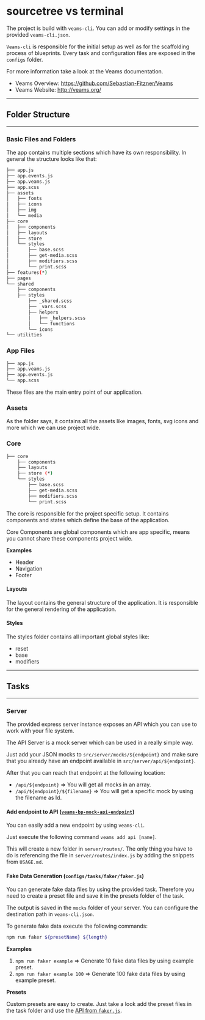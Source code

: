 # sourcetree vs terminal

The project is build with `veams-cli`. You can add or modify settings in the provided `veams-cli.json`.

`Veams-cli` is responsible for the initial setup as well as for the scaffolding process of blueprints.
Every task and configuration files are exposed in the `configs` folder.

For more information take a look at the Veams documentation.
- Veams Overview: https://github.com/Sebastian-Fitzner/Veams
- Veams Website: http://veams.org/

------------------

## Folder Structure

------------------

### Basic Files and Folders

The app contains multiple sections which have its own responsibility. In general the structure looks like that:

``` bash
├── app.js
├── app.events.js
├── app.veams.js
├── app.scss
├── assets
│   ├── fonts
│   ├── icons
│   ├── img
│   └── media
├── core
│   ├── components
│   ├── layouts
│   ├── store
│   └── styles
│       ├── base.scss
│       ├── get-media.scss
│       ├── modifiers.scss
│       └── print.scss
├── features(*)
├── pages
└── shared
    ├── components
    ├── styles
        ├── _shared.scss
        ├── _vars.scss
        ├── helpers
        │   ├── _helpers.scss
        │   └── functions
        └── icons
└── utilities
```

### App Files

``` bash
├── app.js
├── app.veams.js
├── app.events.js
└── app.scss
```

These files are the main entry point of our application.

### Assets

As the folder says, it contains all the assets like images, fonts, svg icons and more which we can use project wide.

### Core

``` bash
├── core
    ├── components
    ├── layouts
    ├── store (*)
    └── styles
        ├── base.scss
        ├── get-media.scss
        ├── modifiers.scss
        └── print.scss
```

The core is responsible for the project specific setup. It contains components and states which define the base of the application.

Core Components are global components which are app specific, means you cannot share these components project wide.

__Examples__

- Header
- Navigation
- Footer

#### Layouts

The layout contains the general structure of the application. It is responsible for the general rendering of the application.

#### Styles

The styles folder contains all important global styles like:

- reset
- base
- modifiers

------------------

## Tasks

------------------

### Server

The provided express server instance exposes an API which you can use to work with your file system.

The API Server is a mock server which can be used in a really simple way.

Just add your JSON mocks to `src/server/mocks/${endpoint}` and
make sure that you already have an endpoint available in `src/server/api/${endpoint}`.

After that you can reach that endpoint at the following location:

- `/api/${endpoint}` => You will get all mocks in an array.
- `/api/${endpoint}/${filename}` => You will get a specific mock by using the filename as Id.

#### Add endpoint to API ([`veams-bp-mock-api-endpoint`](https://github.com/Veams/veams-bp-mock-api-endpoint))

You can easily add a new endpoint by using `veams-cli`.

Just execute the following command `veams add api [name]`.

This will create a new folder in `server/routes/`.
The only thing you have to do is referencing the file in `server/routes/index.js` by adding the snippets from `USAGE.md`.


#### Fake Data Generation (`configs/tasks/faker/faker.js`)

You can generate fake data files by using the provided task.
Therefore you need to create a preset file and save it in the presets folder of the task.

The output is saved in the `mocks` folder of your server.
You can configure the destination path in `veams-cli.json`.

To generate fake data execute the following commands:

``` bash
npm run faker ${presetName} ${length}
```

__Examples__

1. `npm run faker example` => Generate 10 fake data files by using example preset.
1. `npm run faker example 100` => Generate 100 fake data files by using example preset.

__Presets__

Custom presets are easy to create.
Just take a look add the preset files in the task folder and use the [API from `faker.js`](http://marak.github.io/faker.js/faker.html).

